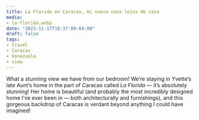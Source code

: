 ```yaml
---
title: La Florida en Caracas, mi nueva casa lejos de casa
media:
- la-florida.webp
date: "2023-11-17T18:37:09-04:00"
draft: false
tags:
- travel
- Caracas
- Venezuela
- view
---
```


What a stunning view we have from our bedroom! We’re staying in Yvette’s late Aunt’s home in the part of Caracas called _La Florida_ — it’s absolutely stunning! Her home is beautiful (and probably the most incredibly designed home I’ve ever been in — both architecturally and furnishings), and this gorgeous backdrop of Caracas is verdant beyond anything I could have imagined!
